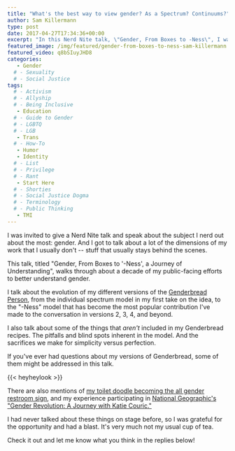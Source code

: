 ```yaml
---
title: "What's the best way to view gender? As a Spectrum? Continuums?"
author: Sam Killermann
type: post
date: 2017-04-27T17:34:36+00:00
excerpt: "In this Nerd Nite talk, \"Gender, From Boxes to -Ness\", I walk you through the different ways I've thought about gender over the years."
featured_image: /img/featured/gender-from-boxes-to-ness-sam-killermann.jpg
featured_video: q8bSIuyJHD8
categories: 
   - Gender
  # - Sexuality
  # - Social Justice
tags:
  # - Activism
  # - Allyship
  # - Being Inclusive
   - Education
  # - Guide to Gender
  # - LGBTQ
  # - LGB
   - Trans
  # - How-To
   - Humor
   - Identity
  # - List
  # - Privilege
  # - Rant
   - Start Here
  # - Shorties
  # - Social Justice Dogma
  # - Terminology
  # - Public Thinking
   - TMI
---
```


I was invited to give a Nerd Nite talk and speak about the subject I nerd out about the most: gender. And I got to talk about a lot of the dimensions of my work that I usually don't -- stuff that usually stays behind the scenes.

This talk, titled "Gender, From Boxes to '-Ness', a Journey of Understanding", walks through about a decade of my public-facing efforts to better understand gender.

I talk about the evolution of my different versions of the [Genderbread Person](/genderbread-person/), from the individual spectrum model in my first take on the idea, to the "-Ness" model that has become the most popular contribution I've made to the conversation in versions 2, 3, 4, and beyond.

I also talk about some of the things that _aren't_ included in my Genderbread recipes. The pitfalls and blind spots inherent in the model. And the sacrifices we make for simplicity versus perfection.

If you've ever had questions about my versions of Genderbread, some of them might be addressed in this talk.

{{< heyheylook >}}

There are also mentions of [my toilet doodle becoming the all gender restroom sign](/2014/04/gender-neutral-bathroom-sign/), and my experience participating in [National Geographic's "Gender Revolution: A Journey with Katie Couric."](http://natgeotv.com/ca/gender-revolution)

I had never talked about these things on stage before, so I was grateful for the opportunity and had a blast. It's very much not my usual cup of tea.

Check it out and let me know what you think in the replies below! 
